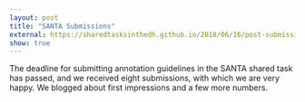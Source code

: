 ```yaml
---
layout: post
title: "SANTA Submissions"
external: https://sharedtasksinthedh.github.io/2018/06/16/post-submission/
show: true
---
```


The deadline for submitting annotation guidelines in the SANTA shared task has passed, and we received eight submissions, with which we are very happy. We blogged about first impressions and a few more numbers. 